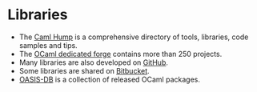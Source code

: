Libraries
=========

-   The [Caml Hump](http://caml.inria.fr//cgi-bin/hump.en.cgi) is a
    comprehensive directory of tools, libraries, code samples and tips.
-   The [OCaml dedicated forge](http://forge.ocamlcore.org/) contains
    more than 250 projects.
-   Many libraries are also developed on
    [GitHub](https://github.com/languages/OCaml).
-   Some libraries are shared on
    [Bitbucket](https://bitbucket.org/repo/all/relevance?name=ocaml&language=ocaml).
-   [OASIS-DB](http://oasis.ocamlcore.org/dev/home) is a collection of
    released OCaml packages.
